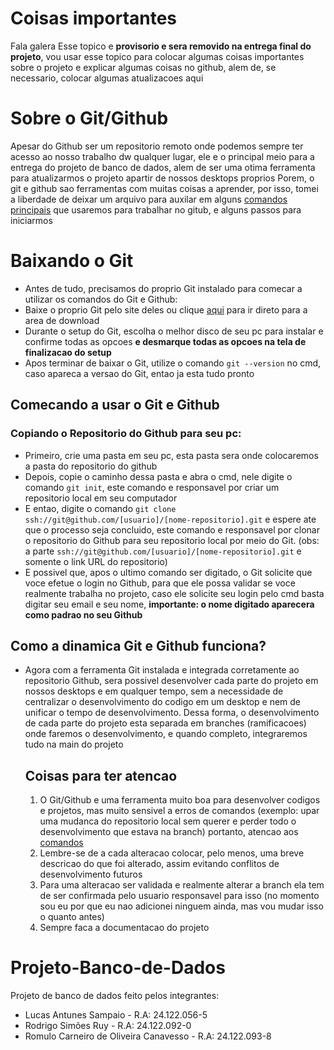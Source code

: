# Coisas importantes
Fala galera
Esse topico e **provisorio e sera removido na entrega final do projeto**, vou usar esse topico para colocar algumas coisas importantes sobre o projeto e explicar algumas coisas no github, alem de, se necessario, colocar algumas atualizacoes aqui

# Sobre o Git/Github
   Apesar do Github ser um repositorio remoto onde podemos sempre ter acesso ao nosso trabalho dw qualquer lugar, ele e o principal meio para a entrega do projeto de banco de dados, alem de ser uma otima ferramenta para atualizarmos o projeto apartir de nossos desktops proprios
   Porem, o git e github sao ferramentas com muitas coisas a aprender, por isso, tomei a liberdade de deixar um arquivo para auxilar em alguns [comandos principais](comandos_git.md) que usaremos para trabalhar no gitub, e alguns passos para iniciarmos
   # Baixando o Git
   + Antes de tudo, precisamos do proprio Git instalado para comecar a utilizar os comandos do Git e Github:
   + Baixe o proprio Git pelo site deles ou clique [aqui](https://git-scm.com/downloads) para ir direto para a area de download
   + Durante o setup do Git, escolha o melhor disco de seu pc para instalar e confirme todas as opcoes **e desmarque todas as opcoes na tela de finalizacao do setup**
   + Apos terminar de baixar o Git, utilize o comando `git --version` no cmd, caso apareca a versao do Git, entao ja esta tudo pronto
   ## Comecando a usar o Git e Github
   ### Copiando o Repositorio do Github para seu pc:
   + Primeiro, crie uma pasta em seu pc, esta pasta sera onde colocaremos a pasta do repositorio do github
   + Depois, copie o caminho dessa pasta e abra o cmd, nele digite o comando ``git init``, este comando e responsavel por criar um repositorio local em seu computador
   + E entao, digite o comando ``git clone ssh://git@github.com/[usuario]/[nome-repositorio].git`` e espere ate que o processo seja concluido, este comando e responsavel por clonar o repositorio do Github para seu repositorio local por meio do Git. (obs: a parte ``ssh://git@github.com/[usuario]/[nome-repositorio].git`` e somente o link URL do repositorio)
   + E possivel que, apos o ultimo comando ser digitado, o Git solicite que voce efetue o login no Github, para que ele possa validar se voce realmente trabalha no projeto, caso ele solicite seu login pelo cmd basta digitar seu email e seu nome, **importante: o nome digitado aparecera como padrao no seu Github**
## Como a dinamica Git e Github funciona?
+ Agora com a ferramenta Git instalada e integrada corretamente ao repositorio Github, sera possivel desenvolver cada parte do projeto em nossos desktops e em qualquer tempo, sem a necessidade de centralizar o desenvolvimento do codigo em um desktop e nem de unificar o tempo de desenvolvimento. Dessa forma, o desenvolvimento de cada parte do projeto esta separada em branches (ramificacoes) onde faremos o desenvolvimento, e quando completo, integraremos tudo na main do projeto
  ## Coisas para ter atencao
  1. O Git/Github e uma ferramenta muito boa para desenvolver codigos e projetos, mas muito sensivel a erros de comandos (exemplo: upar uma mudanca do repositorio local sem querer e perder todo o desenvolvimento que estava na branch) portanto, atencao aos [comandos](comandos_git.md)
  2. Lembre-se de a cada alteracao colocar, pelo menos, uma breve descricao do que foi alterado, assim evitando conflitos de desenvolvimento futuros
  3. Para uma alteracao ser validada e realmente alterar a branch ela tem de ser confirmada pelo usuario responsavel para isso (no momento sou eu por que eu nao adicionei ninguem ainda, mas vou mudar isso o quanto antes)
  4. Sempre faca a documentacao do projeto
     
  

     
   










# Projeto-Banco-de-Dados
Projeto de banco de dados feito pelos integrantes: 
+ Lucas Antunes Sampaio - R.A: 24.122.056-5
+ Rodrigo Simões Ruy - R.A: 24.122.092-0
+ Romulo Carneiro de Oliveira Canavesso - R.A: 24.122.093-8
